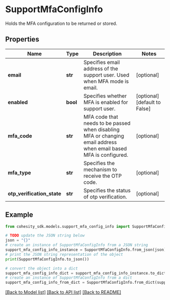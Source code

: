 # SupportMfaConfigInfo

Holds the MFA configuration to be returned or stored.

## Properties

Name | Type | Description | Notes
------------ | ------------- | ------------- | -------------
**email** | **str** | Specifies email address of the support user. Used when MFA mode is email. | [optional] 
**enabled** | **bool** | Specifies whether MFA is enabled for support user. | [optional] [default to False]
**mfa_code** | **str** | MFA code that needs to be passed when disabling MFA or changing email address when email based MFA is configured. | [optional] 
**mfa_type** | **str** | Specifies the mechanism to receive the OTP code. | [optional] 
**otp_verification_state** | **str** | Specifies the status of otp verification. | [optional] 

## Example

```python
from cohesity_sdk.models.support_mfa_config_info import SupportMfaConfigInfo

# TODO update the JSON string below
json = "{}"
# create an instance of SupportMfaConfigInfo from a JSON string
support_mfa_config_info_instance = SupportMfaConfigInfo.from_json(json)
# print the JSON string representation of the object
print(SupportMfaConfigInfo.to_json())

# convert the object into a dict
support_mfa_config_info_dict = support_mfa_config_info_instance.to_dict()
# create an instance of SupportMfaConfigInfo from a dict
support_mfa_config_info_from_dict = SupportMfaConfigInfo.from_dict(support_mfa_config_info_dict)
```
[[Back to Model list]](../README.md#documentation-for-models) [[Back to API list]](../README.md#documentation-for-api-endpoints) [[Back to README]](../README.md)


